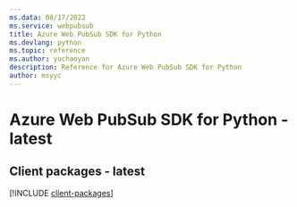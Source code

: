 ```yaml
---
ms.data: 08/17/2022
ms.service: webpubsub
title: Azure Web PubSub SDK for Python
ms.devlang: python
ms.topic: reference
ms.author: yuchaoyan
description: Reference for Azure Web PubSub SDK for Python
author: msyyc
---
```

# Azure Web PubSub SDK for Python - latest

## Client packages - latest
[!INCLUDE [client-packages](web-pubsub-client-index.md)]